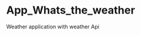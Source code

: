 # App_Whats_the_weather
Weather application with weather  Api   























  
















